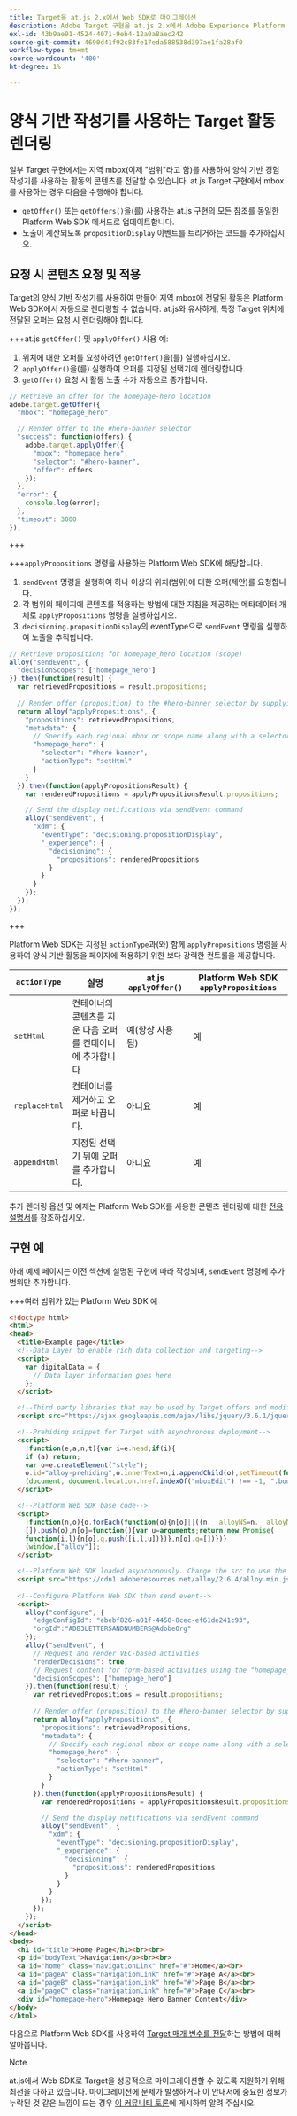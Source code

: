 ```yaml
---
title: Target을 at.js 2.x에서 Web SDK로 마이그레이션
description: Adobe Target 구현을 at.js 2.x에서 Adobe Experience Platform Web SDK로 마이그레이션하는 방법에 대해 알아봅니다. 주제에는 라이브러리 개요, 구현 차이점 및 기타 주목할 만한 설명선이 포함됩니다.
exl-id: 43b9ae91-4524-4071-9eb4-12a0a8aec242
source-git-commit: 4690d41f92c83fe17eda588538d397ae1fa28af0
workflow-type: tm+mt
source-wordcount: '400'
ht-degree: 1%

---
```


# 양식 기반 작성기를 사용하는 Target 활동 렌더링

일부 Target 구현에서는 지역 mbox(이제 &quot;범위&quot;라고 함)를 사용하여 양식 기반 경험 작성기를 사용하는 활동의 콘텐츠를 전달할 수 있습니다. at.js Target 구현에서 mbox를 사용하는 경우 다음을 수행해야 합니다.

* `getOffer()` 또는 `getOffers()`을(를) 사용하는 at.js 구현의 모든 참조를 동일한 Platform Web SDK 메서드로 업데이트합니다.
* 노출이 계산되도록 `propositionDisplay` 이벤트를 트리거하는 코드를 추가하십시오.

## 요청 시 콘텐츠 요청 및 적용

Target의 양식 기반 작성기를 사용하여 만들어 지역 mbox에 전달된 활동은 Platform Web SDK에서 자동으로 렌더링할 수 없습니다. at.js와 유사하게, 특정 Target 위치에 전달된 오퍼는 요청 시 렌더링해야 합니다.


+++at.js `getOffer()` 및 `applyOffer()` 사용 예:

1. 위치에 대한 오퍼를 요청하려면 `getOffer()`을(를) 실행하십시오.
1. `applyOffer()`을(를) 실행하여 오퍼를 지정된 선택기에 렌더링합니다.
1. `getOffer()` 요청 시 활동 노출 수가 자동으로 증가합니다.

```JavaScript
// Retrieve an offer for the homepage-hero location
adobe.target.getOffer({
  "mbox": "homepage_hero",

  // Render offer to the #hero-banner selector
  "success": function(offers) {
    adobe.target.applyOffer({
      "mbox": "homepage_hero",
      "selector": "#hero-banner",
      "offer": offers
    });
  },
  "error": {
    console.log(error);
  },
  "timeout": 3000
});
```

+++

+++`applyPropositions` 명령을 사용하는 Platform Web SDK에 해당합니다.

1. `sendEvent` 명령을 실행하여 하나 이상의 위치(범위)에 대한 오퍼(제안)를 요청합니다.
1. 각 범위의 페이지에 콘텐츠를 적용하는 방법에 대한 지침을 제공하는 메타데이터 개체로 `applyPropositions` 명령을 실행하십시오.
1. `decisioning.propositionDisplay`의 eventType으로 `sendEvent` 명령을 실행하여 노출을 추적합니다.

```JavaScript
// Retrieve propositions for homepage_hero location (scope)
alloy("sendEvent", {
  "decisionScopes": ["homepage_hero"]
}).then(function(result) {
  var retrievedPropositions = result.propositions;
    
  // Render offer (proposition) to the #hero-banner selector by supplying extra metadata
  return alloy("applyPropositions", {
    "propositions": retrievedPropositions,
    "metadata": {
      // Specify each regional mbox or scope name along with a selector and actionType
      "homepage_hero": {
        "selector": "#hero-banner",
        "actionType": "setHtml"
      }
    }
  }).then(function(applyPropositionsResult) {
    var renderedPropositions = applyPropositionsResult.propositions;

    // Send the display notifications via sendEvent command
    alloy("sendEvent", {
      "xdm": {
        "eventType": "decisioning.propositionDisplay",
        "_experience": {
          "decisioning": {
            "propositions": renderedPropositions
          }
        }
      }
    });
  });
});
```

+++

Platform Web SDK는 지정된 `actionType`과(와) 함께 `applyPropositions` 명령을 사용하여 양식 기반 활동을 페이지에 적용하기 위한 보다 강력한 컨트롤을 제공합니다.

| `actionType` | 설명 | at.js `applyOffer()` | Platform Web SDK `applyPropositions` |
| --- | --- | --- | --- |
| `setHtml` | 컨테이너의 콘텐츠를 지운 다음 오퍼를 컨테이너에 추가합니다 | 예(항상 사용됨) | 예 |
| `replaceHtml` | 컨테이너를 제거하고 오퍼로 바꿉니다. | 아니요 | 예 |
| `appendHtml` | 지정된 선택기 뒤에 오퍼를 추가합니다. | 아니요 | 예 |

추가 렌더링 옵션 및 예제는 Platform Web SDK를 사용한 콘텐츠 렌더링에 대한 [전용 설명서](https://experienceleague.adobe.com/docs/experience-platform/edge/personalization/rendering-personalization-content.html?lang=ko)를 참조하십시오.

## 구현 예

아래 예제 페이지는 이전 섹션에 설명된 구현에 따라 작성되며, `sendEvent` 명령에 추가 범위만 추가합니다.

+++여러 범위가 있는 Platform Web SDK 예

```HTML
<!doctype html>
<html>
<head>
  <title>Example page</title>
  <!--Data Layer to enable rich data collection and targeting-->
  <script>
    var digitalData = { 
      // Data layer information goes here
    };
  </script>

  <!--Third party libraries that may be used by Target offers and modifications-->
  <script src="https://ajax.googleapis.com/ajax/libs/jquery/3.6.1/jquery.min.js"></script>

  <!--Prehiding snippet for Target with asynchronous deployment-->
  <script>
    !function(e,a,n,t){var i=e.head;if(i){
    if (a) return;
    var o=e.createElement("style");
    o.id="alloy-prehiding",o.innerText=n,i.appendChild(o),setTimeout(function(){o.parentNode&&o.parentNode.removeChild(o)},t)}}
    (document, document.location.href.indexOf("mboxEdit") !== -1, ".body { opacity: 0 !important }", 3000);
  </script>

  <!--Platform Web SDK base code-->
  <script>
    !function(n,o){o.forEach(function(o){n[o]||((n.__alloyNS=n.__alloyNS||
    []).push(o),n[o]=function(){var u=arguments;return new Promise(
    function(i,l){n[o].q.push([i,l,u])})},n[o].q=[])})}
    (window,["alloy"]);
  </script>

  <!--Platform Web SDK loaded asynchonously. Change the src to use the latest supported version.-->
  <script src="https://cdn1.adoberesources.net/alloy/2.6.4/alloy.min.js" async></script>
  
  <!--Configure Platform Web SDK then send event-->
  <script>
    alloy("configure", {
      "edgeConfigId": "ebebf826-a01f-4458-8cec-ef61de241c93",
      "orgId":"ADB3LETTERSANDNUMBERS@AdobeOrg"
    });
    alloy("sendEvent", {
      // Request and render VEC-based activities
      "renderDecisions": true,
      // Request content for form-based activities using the "homepage_hero" scope
      "decisionScopes": ["homepage_hero"]
    }).then(function(result) {
      var retrievedPropositions = result.propositions;
        
      // Render offer (proposition) to the #hero-banner selector by supplying extra metadata
      return alloy("applyPropositions", {
        "propositions": retrievedPropositions,
        "metadata": {
          // Specify each regional mbox or scope name along with a selector and actionType
          "homepage_hero": {
            "selector": "#hero-banner",
            "actionType": "setHtml"
          }
        }
      }).then(function(applyPropositionsResult) {
        var renderedPropositions = applyPropositionsResult.propositions;

        // Send the display notifications via sendEvent command
        alloy("sendEvent", {
          "xdm": {
            "eventType": "decisioning.propositionDisplay",
            "_experience": {
              "decisioning": {
                "propositions": renderedPropositions
              }
            }
          }
        });
      });
    });
  </script>
</head>
<body>
  <h1 id="title">Home Page</h1><br><br>
  <p id="bodyText">Navigation</p><br><br>
  <a id="home" class="navigationLink" href="#">Home</a><br>
  <a id="pageA" class="navigationLink" href="#">Page A</a><br>
  <a id="pageB" class="navigationLink" href="#">Page B</a><br>
  <a id="pageC" class="navigationLink" href="#">Page C</a><br>
  <div id="homepage-hero">Homepage Hero Banner Content</div>
</body>
</html>
```

다음으로 Platform Web SDK를 사용하여 [Target 매개 변수를 전달](send-parameters.md)하는 방법에 대해 알아봅니다.

>[!NOTE]
>
>at.js에서 Web SDK로 Target을 성공적으로 마이그레이션할 수 있도록 지원하기 위해 최선을 다하고 있습니다. 마이그레이션에 문제가 발생하거나 이 안내서에 중요한 정보가 누락된 것 같은 느낌이 드는 경우 [이 커뮤니티 토론](https://experienceleaguecommunities.adobe.com/t5/adobe-experience-platform-data/tutorial-discussion-migrate-target-from-at-js-to-web-sdk/m-p/575587?profile.language=ko#M463)에 게시하여 알려 주십시오.
